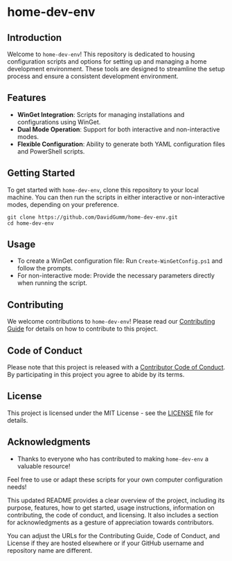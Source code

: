 # home-dev-env

## Introduction
Welcome to `home-dev-env`! This repository is dedicated to housing configuration scripts and options for setting up and managing a home development environment. These tools are designed to streamline the setup process and ensure a consistent development environment.

## Features
- **WinGet Integration**: Scripts for managing installations and configurations using WinGet.
- **Dual Mode Operation**: Support for both interactive and non-interactive modes.
- **Flexible Configuration**: Ability to generate both YAML configuration files and PowerShell scripts.

## Getting Started
To get started with `home-dev-env`, clone this repository to your local machine. You can then run the scripts in either interactive or non-interactive modes, depending on your preference.

```shell
git clone https://github.com/DavidGumm/home-dev-env.git
cd home-dev-env
```

Usage
-----

*   To create a WinGet configuration file: Run `Create-WinGetConfig.ps1` and follow the prompts.
*   For non-interactive mode: Provide the necessary parameters directly when running the script.

Contributing
------------

We welcome contributions to `home-dev-env`! Please read our [Contributing Guide](CONTRIBUTING.md) for details on how to contribute to this project.

Code of Conduct
---------------

Please note that this project is released with a [Contributor Code of Conduct](CODE_OF_CONDUCT.md). By participating in this project you agree to abide by its terms.

License
-------

This project is licensed under the MIT License - see the [LICENSE](LICENSE) file for details.

Acknowledgments
---------------

*   Thanks to everyone who has contributed to making `home-dev-env` a valuable resource!

Feel free to use or adapt these scripts for your own computer configuration needs!


This updated README provides a clear overview of the project, including its purpose, features, how to get started, usage instructions, information on contributing, the code of conduct, and licensing. It also includes a section for acknowledgments as a gesture of appreciation towards contributors.

You can adjust the URLs for the Contributing Guide, Code of Conduct, and License if they are hosted elsewhere or if your GitHub username and repository name are different.
